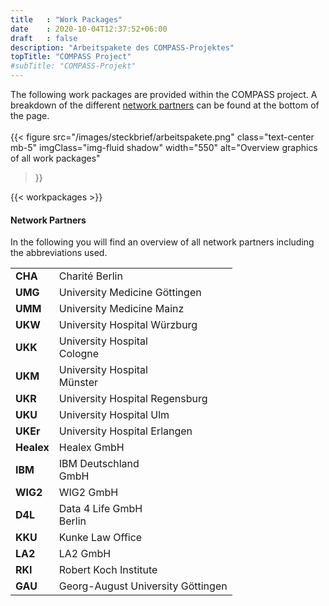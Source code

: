```yaml
---
title   : "Work Packages"
date    : 2020-10-04T12:37:52+06:00
draft   : false
description: "Arbeitspakete des COMPASS-Projektes"
topTitle: "COMPASS Project"
#subTitle: "COMPASS-Projekt"
---
```


The following work packages are provided within the COMPASS project. A breakdown of the different [network partners](#network_partners) can be found at the bottom of the page. \
\
{{< figure 
        src="/images/steckbrief/arbeitspakete.png" 
        class="text-center mb-5"
        imgClass="img-fluid shadow"
        width="550"
        alt="Overview graphics of all work packages"
>}}


{{< workpackages >}}


#### Network Partners
In the following you will find an overview of all network partners including the abbreviations used.



|            |                                   |
| ---------- | --------------------------------- |
| **CHA**    | Charité Berlin                    |
| **UMG**    | University Medicine Göttingen     |
| **UMM**    | University Medicine Mainz         |
| **UKW**    | University Hospital Würzburg      |
| **UKK**    | University Hospital <br>Cologne   |
| **UKM**    | University Hospital <br>Münster   |
| **UKR**    | University Hospital Regensburg    |
| **UKU**    | University Hospital Ulm           |
| **UKEr**   | University Hospital Erlangen      |
| **Healex** | Healex GmbH                       |
| **IBM**    | IBM Deutschland <br>GmbH          |
| **WIG2**   | WIG2 GmbH                         |
| **D4L**    | Data 4 Life GmbH <br>Berlin       |
| **KKU**    | Kunke Law Office                  |
| **LA2**    | LA2 GmbH                          |
| **RKI**    | Robert Koch Institute             |
| **GAU**    | Georg-August University Göttingen |
